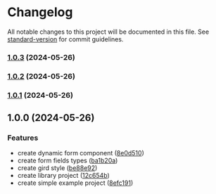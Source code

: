 # Changelog

All notable changes to this project will be documented in this file. See [standard-version](https://github.com/conventional-changelog/standard-version) for commit guidelines.

### [1.0.3](https://github.com/nvs-dynamic-form/ng-core/compare/v1.0.2...v1.0.3) (2024-05-26)

### [1.0.2](https://github.com/nvs-dynamic-form/ng-core/compare/v1.0.1...v1.0.2) (2024-05-26)

### [1.0.1](https://github.com/nvs-dynamic-form/ng-core/compare/v1.0.0...v1.0.1) (2024-05-26)

## 1.0.0 (2024-05-26)


### Features

* create dynamic form component ([8e0d510](https://github.com/nvs-dynamic-form/ng-core/commit/8e0d510c2829821c20348f71c2e121e8eca84e28))
* create form fields types ([ba1b20a](https://github.com/nvs-dynamic-form/ng-core/commit/ba1b20abde640c071e93442f19cc355a7804fb13))
* create gird style ([be88e92](https://github.com/nvs-dynamic-form/ng-core/commit/be88e92785377f1251508bc624ba80a321c52a6c))
* create library project ([12c654b](https://github.com/nvs-dynamic-form/ng-core/commit/12c654b52dc97e5f958eb854dc5fa4f95af28747))
* create simple example project ([8efc191](https://github.com/nvs-dynamic-form/ng-core/commit/8efc191442bd231031ff206dc41ef4e6dd811b5b))

